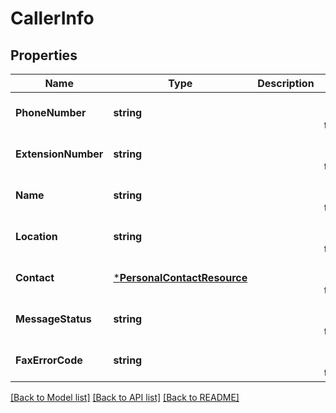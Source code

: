 # CallerInfo

## Properties
Name | Type | Description | Notes
------------ | ------------- | ------------- | -------------
**PhoneNumber** | **string** |  | [optional] [default to null]
**ExtensionNumber** | **string** |  | [optional] [default to null]
**Name** | **string** |  | [optional] [default to null]
**Location** | **string** |  | [optional] [default to null]
**Contact** | [***PersonalContactResource**](PersonalContactResource.md) |  | [optional] [default to null]
**MessageStatus** | **string** |  | [optional] [default to null]
**FaxErrorCode** | **string** |  | [optional] [default to null]

[[Back to Model list]](../README.md#documentation-for-models) [[Back to API list]](../README.md#documentation-for-api-endpoints) [[Back to README]](../README.md)


